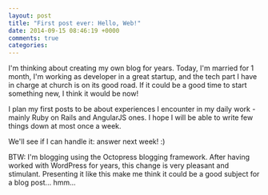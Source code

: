```yaml
---
layout: post
title: "First post ever: Hello, Web!"
date: 2014-09-15 08:46:19 +0000
comments: true
categories:
---
```


I'm thinking about creating my own blog for years.
Today, I'm married for 1 month, I'm working as developer in a great startup, and the tech part I have in charge at church is on its good road.
If it could be a good time to start something new, I think it would be now!

I plan my first posts to be about experiences I encounter in my daily work - mainly Ruby on Rails and AngularJS ones.
I hope I will be able to write few things down at most once a week.

We'll see if I can handle it: answer next week! :)

BTW: I'm blogging using the Octopress blogging framework. After having worked with WordPress for years, this change is very pleasant and stimulant. Presenting it like this make me think it could be a good subject for a blog post... hmm...